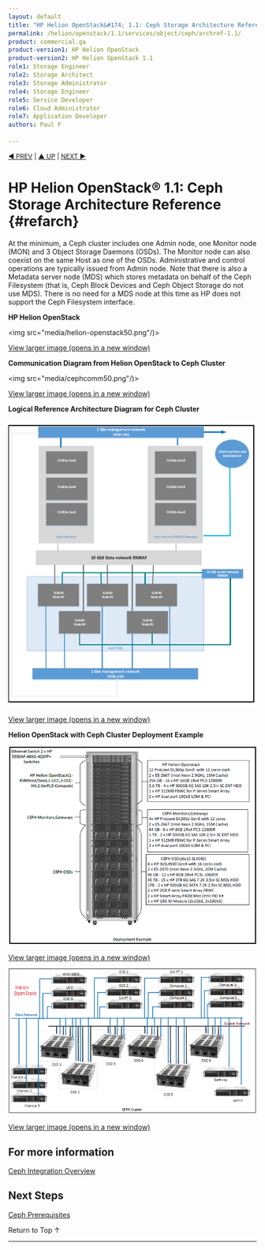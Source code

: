 ```yaml
---
layout: default
title: "HP Helion OpenStack&#174; 1.1: Ceph Storage Architecture Reference"
permalink: /helion/openstack/1.1/services/object/ceph/archref-1.1/
product: commercial.ga
product-version1: HP Helion OpenStack
product-version2: HP Helion OpenStack 1.1
role1: Storage Engineer
role2: Storage Architect 
role3: Storage Administrator 
role4: Storage Engineer
role5: Service Developer 
role6: Cloud Administrator 
role7: Application Developer 
authors: Paul F

---
```

<!--PUBLISHED-->

<script>

function PageRefresh {
onLoad="window.refresh"
}

PageRefresh();

</script>


<p style="font-size: small;"> <a href=" /helion/openstack/1.1/services/ceph/">&#9664; PREV</a> | <a href="/helion/openstack/1.1/">&#9650; UP</a> | <a href="/helion/openstack/1.1/ceph/prerequisite/"> NEXT &#9654</a> </p> 


# HP Helion OpenStack&#174; 1.1: Ceph Storage Architecture Reference  {#refarch}

At the minimum, a Ceph cluster includes one Admin node, one Monitor node (MON) and 3 Object Storage Daemons (OSDs). The Monitor node can also coexist on the same Host as one of the OSDs. Administrative and control operations are typically issued from Admin node. Note that there is also a Metadata server node (MDS) which stores metadata on behalf of the Ceph Filesystem (that is, Ceph Block Devices and Ceph Object Storage do not use MDS). There is no need for a MDS node at this time as HP does not support the Ceph Filesystem interface.

**HP Helion OpenStack**<br>


<img src="media/helion-openstack50.png"/)>

<a href="javascript:window.open('/content/documentation/media/helion-openstack.png','_blank','toolbar=no,menubar=no,resizable=yes,scrollbars=yes')">View larger image (opens in a new window)</a>


**Communication Diagram from Helion OpenStack to Ceph Cluster**<br>

<img src="media/cephcomm50.png"/)>

<a href="javascript:window.open('/content/documentation/media/helion-cephcomm.png','_blank','toolbar=no,menubar=no,resizable=yes,scrollbars=yes')">View larger image (opens in a new window)</a>


**Logical Reference Architecture Diagram for Ceph Cluster** <br>

<img src="media/cephlogicalarch50.png">

<a href="javascript:window.open('/content/documentation/media/helion-cephlogicalarch.png','_blank','toolbar=no,menubar=no,resizable=yes,scrollbars=yes')">View larger image (opens in a new window)</a>


**Helion OpenStack with Ceph Cluster Deployment Example**

<img src="media/cephdeploy50.png"> <br>

<a href="javascript:window.open('/content/documentation/media/helion-cephdeploy.png','_blank','toolbar=no,menubar=no,resizable=yes,scrollbars=yes')">View larger image (opens in a new window)</a>

<img src="media/ceph-deployment-example.png"> <br>

<a href="javascript:window.open('/content/documentation/media/ceph-deployment-example.png','_blank','toolbar=no,menubar=no,resizable=yes,scrollbars=yes')">View larger image (opens in a new window)</a>


## For more information

[Ceph Integration Overview](/helion/openstack/1.1/services/ceph/)

## Next Steps

[Ceph Prerequisites](/helion/openstack/1.1/ceph/prerequisite/)


<a href="#top" style="padding:14px 0px 14px 0px; text-decoration: none;"> Return to Top &#8593; </a>

----
